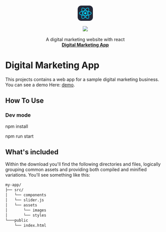 <p align="center">
  <a href="https://getbootstrap.com/">
<img src="https://github.com/tandpfun/skill-icons/raw/main/icons/React-Dark.svg" width="48" style="max-width: 100%">
  </a>
  <p align="center">  
    <a href="https://img.shields.io/apm/l/npm?style=flat-square">
     <img src="https://img.shields.io/apm/l/npm?style=flat-square">
    </a>
  </p>
  
</p>
<p align="center">
  A digital marketing website with react
  <br>
  <a href="https://github.com/Dark-Red-Apple/digital-marketing-app" ><strong>Digital Marketing App</strong></a>
</p>

# Digital Marketing App

This projects contains a web app for a sample digital marketing business.
<br>
You can see a demo Here: <a href="https://digtal-marketing-app.vercel.app/" target="__blank">demo</a>.

## How To Use

### Dev mode

npm install

npm run start

## What's included

Within the download you'll find the following directories and files, logically grouping common assets and providing both compiled and minified variations. You'll see something like this:

```
my-app/
├── src/
│   └── components
│   └── slider.js
│   └── assets
│       └── images
│       └── styles
└───public
    └── index.html

```
